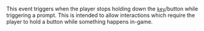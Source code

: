 This event triggers when the player stops holding down the
[`key`](https://create.roblox.com/docs/reference/engine/classes/ProximityPrompt#KeyboardKeyCode)/button while triggering a
prompt. This is intended to allow interactions which require the player to
hold a button while something happens in-game.